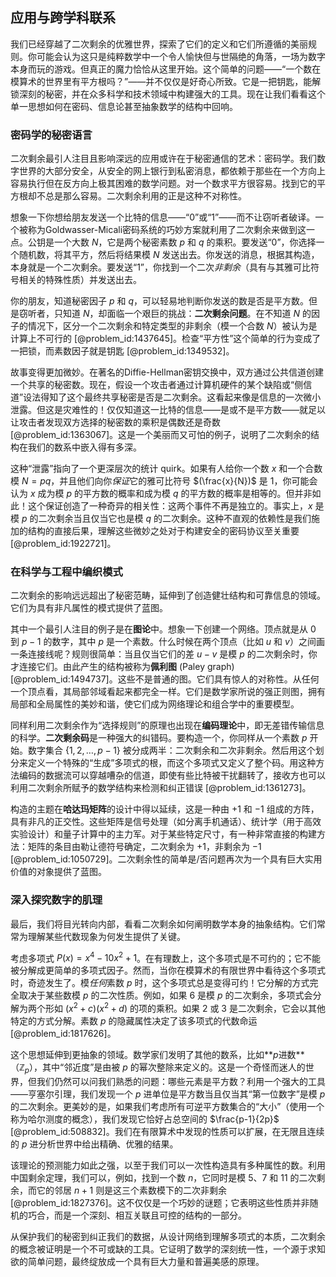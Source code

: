 ## 应用与跨学科联系

我们已经穿越了二次剩余的优雅世界，探索了它们的定义和它们所遵循的美丽规则。你可能会认为这只是纯粹数学中一个令人愉快但与世隔绝的角落，一场为数字本身而玩的游戏。但真正的魔力恰恰从这里开始。这个简单的问题——“一个数在模算术的世界里有平方根吗？”——并不仅仅是好奇心所致。它是一把钥匙，能解锁深刻的秘密，并在众多科学和技术领域中构建强大的工具。现在让我们看看这个单一思想如何在密码、信息论甚至抽象数学的结构中回响。

### 密码学的秘密语言

二次剩余最引人注目且影响深远的应用或许在于秘密通信的艺术：密码学。我们数字世界的大部分安全，从安全的网上银行到私密消息，都依赖于那些在一个方向上容易执行但在反方向上极其困难的数学问题。对一个数求平方很容易。找到它的平方根却不总是那么容易。二次剩余利用的正是这种不对称性。

想象一下你想给朋友发送一个比特的信息——“0”或“1”——而不让窃听者破译。一个被称为Goldwasser-Micali密码系统的巧妙方案就利用了二次剩余来做到这一点。公钥是一个大数 $N$，它是两个秘密素数 $p$ 和 $q$ 的乘积。要发送“0”，你选择一个随机数，将其平方，然后将结果模 $N$ 发送出去。你发送的消息，根据其构造，本身就是一个二次剩余。要发送“1”，你找到一个二次*非剩余*（具有与其雅可比符号相关的特殊性质）并发送出去。

你的朋友，知道秘密因子 $p$ 和 $q$，可以轻易地判断你发送的数是否是平方数。但是窃听者，只知道 $N$，却面临一个艰巨的挑战：**二次剩余问题**。在不知道 $N$ 的因子的情况下，区分一个二次剩余和特定类型的非剩余（模一个合数 $N$）被认为是计算上不可行的 [@problem_id:1437645]。检查“平方性”这个简单的行为变成了一把锁，而素数因子就是钥匙 [@problem_id:1349532]。

故事变得更加微妙。在著名的Diffie-Hellman密钥交换中，双方通过公共信道创建一个共享的秘密数。现在，假设一个攻击者通过计算机硬件的某个缺陷或“侧信道”设法得知了这个最终共享秘密是否是二次剩余。这看起来像是信息的一次微小泄露。但这是灾难性的！仅仅知道这一比特的信息——是或不是平方数——就足以让攻击者发现双方选择的秘密数的乘积是偶数还是奇数 [@problem_id:1363067]。这是一个美丽而又可怕的例子，说明了二次剩余的结构在我们的数系中嵌入得有多深。

这种“泄露”指向了一个更深层次的统计 quirk。如果有人给你一个数 $x$ 和一个合数模 $N=pq$，并且他们向你*保证*它的雅可比符号 $(\frac{x}{N})$ 是 1，你可能会认为 $x$ 成为模 $p$ 的平方数的概率和成为模 $q$ 的平方数的概率是相等的。但并非如此！这个保证创造了一种奇异的相关性：这两个事件不再是独立的。事实上，$x$ 是模 $p$ 的二次剩余当且仅当它也是模 $q$ 的二次剩余。这种不直观的依赖性是我们施加的结构的直接后果，理解这些微妙之处对于构建安全的密码协议至关重要 [@problem_id:1922721]。

### 在科学与工程中编织模式

二次剩余的影响远远超出了秘密范畴，延伸到了创造健壮结构和可靠信息的领域。它们为具有非凡属性的模式提供了蓝图。

其中一个最引人注目的例子是在**图论**中。想象一下创建一个网络。顶点就是从 $0$ 到 $p-1$ 的数字，其中 $p$ 是一个素数。什么时候在两个顶点（比如 $u$ 和 $v$）之间画一条连接线呢？规则很简单：当且仅当它们的差 $u-v$ 是模 $p$ 的二次剩余时，你才连接它们。由此产生的结构被称为**佩利图** (Paley graph) [@problem_id:1494737]。这些不是普通的图。它们具有惊人的对称性。从任何一个顶点看，其局部邻域看起来都完全一样。它们是数学家所说的强正则图，拥有局部和全局属性的美妙和谐，使它们成为网络理论和组合学中的重要模型。

同样利用二次剩余作为“选择规则”的原理也出现在**编码理论**中，即无差错传输信息的科学。**二次剩余码**是一种强大的纠错码。要构造一个，你同样从一个素数 $p$ 开始。数字集合 $\{1, 2, \dots, p-1\}$ 被分成两半：二次剩余和二次非剩余。然后用这个划分来定义一个特殊的“生成”多项式的根，而这个多项式又定义了整个码。用这种方法编码的数据流可以穿越嘈杂的信道，即使有些比特被干扰翻转了，接收方也可以利用二次剩余所赋予的数学结构来检测和纠正错误 [@problem_id:1361273]。

构造的主题在**哈达玛矩阵**的设计中得以延续，这是一种由 $+1$ 和 $-1$ 组成的方阵，具有非凡的正交性。这些矩阵是信号处理（如分离手机通话）、统计学（用于高效实验设计）和量子计算中的主力军。对于某些特定尺寸，有一种非常直接的构建方法：矩阵的条目由勒让德符号确定，二次剩余为 $+1$，非剩余为 $-1$ [@problem_id:1050729]。二次剩余性的简单是/否问题再次为一个具有巨大实用价值的对象提供了蓝图。

### 深入探究数字的肌理

最后，我们将目光转向内部，看看二次剩余如何阐明数学本身的抽象结构。它们常常为理解某些代数现象为何发生提供了关键。

考虑多项式 $P(x) = x^4 - 10x^2 + 1$。在有理数上，这个多项式是不可约的；它不能被分解成更简单的多项式因子。然而，当你在模算术的有限世界中看待这个多项式时，奇迹发生了。模*任何*素数 $p$ 时，这个多项式总是变得可约！它分解的方式完全取决于某些数模 $p$ 的二次性质。例如，如果 $6$ 是模 $p$ 的二次剩余，多项式会分解为两个形如 $(x^2+c)(x^2+d)$ 的项的乘积。如果 $2$ 或 $3$ 是二次剩余，它会以其他特定的方式分解。素数 $p$ 的隐藏属性决定了该多项式的代数命运 [@problem_id:1817626]。

这个思想延伸到更抽象的领域。数学家们发明了其他的数系，比如**$p$进数**（$\mathbb{Z}_p$），其中“邻近度”是由被 $p$ 的幂次整除来定义的。这是一个奇怪而迷人的世界，但我们仍然可以问我们熟悉的问题：哪些元素是平方数？利用一个强大的工具——亨塞尔引理，我们发现一个 $p$ 进单位是平方数当且仅当其“第一位数字”是模 $p$ 的二次剩余。更美妙的是，如果我们考虑所有可逆平方数集合的“大小”（使用一个称为哈尔测度的概念），我们发现它恰好占总空间的 $\frac{p-1}{2p}$ [@problem_id:508832]。我们在有限算术中发现的性质可以扩展，在无限且连续的 $p$ 进分析世界中给出精确、优雅的结果。

该理论的预测能力如此之强，以至于我们可以一次性构造具有多种属性的数。利用中国剩余定理，我们可以，例如，找到一个数 $n$，它同时是模 5、7 和 11 的二次剩余，而它的邻居 $n+1$ 则是这三个素数模下的二次非剩余 [@problem_id:1827376]。这不仅仅是一个巧妙的谜题；它表明这些性质并非随机的巧合，而是一个深刻、相互关联且可控的结构的一部分。

从保护我们的秘密到纠正我们的数据，从设计网络到理解多项式的本质，二次剩余的概念被证明是一个不可或缺的工具。它证明了数学的深刻统一性，一个源于求知欲的简单问题，最终绽放成一个具有巨大力量和普遍美感的原理。